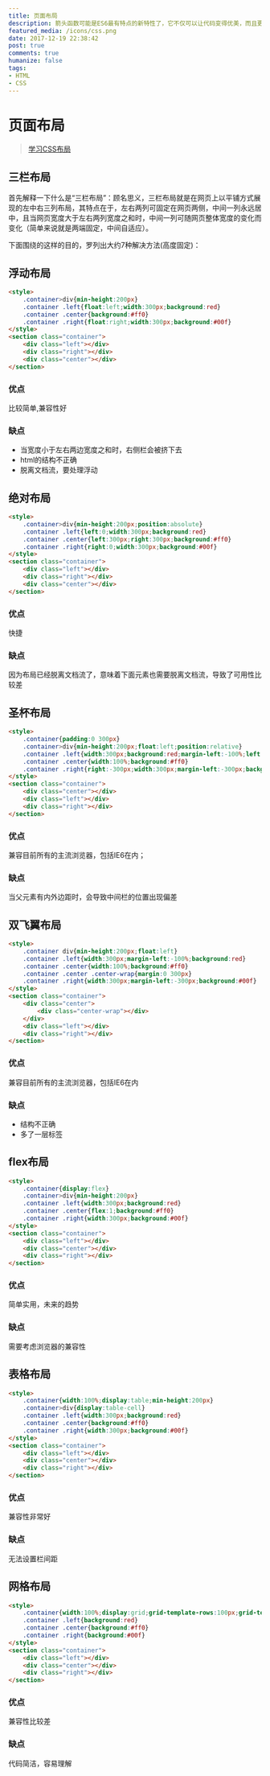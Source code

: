 ```yaml
---
title: 页面布局
description: 箭头函数可能是ES6最有特点的新特性了，它不仅可以让代码变得优美，而且更直观利于理解。
featured_media: /icons/css.png
date: 2017-12-19 22:38:42
post: true
comments: true
humanize: false
tags:
- HTML
- CSS
---
```


# 页面布局

> [学习CSS布局](http://zh.learnlayout.com/)

## 三栏布局
首先解释一下什么是“三栏布局”：顾名思义，三栏布局就是在网页上以平铺方式展现的左中右三列布局，其特点在于，左右两列可固定在网页两侧，中间一列永远居中，且当网页宽度大于左右两列宽度之和时，中间一列可随网页整体宽度的变化而变化（简单来说就是两端固定，中间自适应）。

下面围绕的这样的目的，罗列出大约7种解决方法(高度固定)：

## 浮动布局
``` html
<style>
    .container>div{min-height:200px}
    .container .left{float:left;width:300px;background:red}
    .container .center{background:#ff0}
    .container .right{float:right;width:300px;background:#00f}
</style>
<section class="container">
    <div class="left"></div>
    <div class="right"></div>
    <div class="center"></div>
</section>
```

### 优点
比较简单,兼容性好

### 缺点
- 当宽度小于左右两边宽度之和时，右侧栏会被挤下去
- html的结构不正确
- 脱离文档流，要处理浮动

## 绝对布局
``` html
<style>
    .container>div{min-height:200px;position:absolute}
    .container .left{left:0;width:300px;background:red}
    .container .center{left:300px;right:300px;background:#ff0}
    .container .right{right:0;width:300px;background:#00f}
</style>
<section class="container">
    <div class="left"></div>
    <div class="right"></div>
    <div class="center"></div>
</section>
```

### 优点
快捷

### 缺点
因为布局已经脱离文档流了，意味着下面元素也需要脱离文档流，导致了可用性比较差

## 圣杯布局
``` html
<style>
    .container{padding:0 300px}
    .container>div{min-height:200px;float:left;position:relative}
    .container .left{width:300px;background:red;margin-left:-100%;left:-300px}
    .container .center{width:100%;background:#ff0}
    .container .right{right:-300px;width:300px;margin-left:-300px;background:#00f}
</style>
<section class="container">
    <div class="center"></div>
    <div class="left"></div>
    <div class="right"></div>
</section>
```

### 优点
兼容目前所有的主流浏览器，包括IE6在内；

### 缺点
当父元素有内外边距时，会导致中间栏的位置出现偏差

## 双飞翼布局
``` html
<style>
    .container div{min-height:200px;float:left}
    .container .left{width:300px;margin-left:-100%;background:red}
    .container .center{width:100%;background:#ff0}
    .container .center .center-wrap{margin:0 300px}
    .container .right{width:300px;margin-left:-300px;background:#00f}
</style>
<section class="container">
    <div class="center">
        <div class="center-wrap"></div>
    </div>
    <div class="left"></div>
    <div class="right"></div>
</section>
```

### 优点
兼容目前所有的主流浏览器，包括IE6在内

### 缺点
- 结构不正确
- 多了一层标签

## flex布局
``` html
<style>
    .container{display:flex}
    .container>div{min-height:200px}
    .container .left{width:300px;background:red}
    .container .center{flex:1;background:#ff0}
    .container .right{width:300px;background:#00f}
</style>
<section class="container">
    <div class="left"></div>
    <div class="center"></div>
    <div class="right"></div>
</section>
```

### 优点
简单实用，未来的趋势

### 缺点
需要考虑浏览器的兼容性

## 表格布局
``` html
<style>
    .container{width:100%;display:table;min-height:200px}
    .container>div{display:table-cell}
    .container .left{width:300px;background:red}
    .container .center{background:#ff0}
    .container .right{width:300px;background:#00f}
</style>
<section class="container">
    <div class="left"></div>
    <div class="center"></div>
    <div class="right"></div>
</section>
```

### 优点
兼容性非常好

### 缺点
无法设置栏间距

## 网格布局
``` html
<style>
    .container{width:100%;display:grid;grid-template-rows:100px;grid-template-columns:300px auto 300px}
    .container .left{background:red}
    .container .center{background:#ff0}
    .container .right{background:#00f}
</style>
<section class="container">
    <div class="left"></div>
    <div class="center"></div>
    <div class="right"></div>
</section>
```

### 优点
兼容性比较差

### 缺点
代码简洁，容易理解